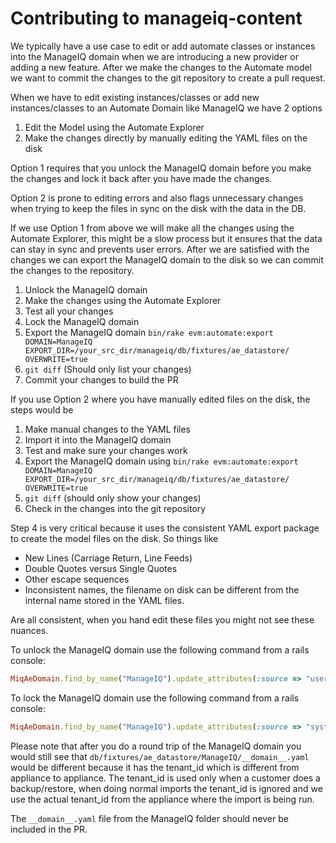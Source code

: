 # Contributing to manageiq-content

We typically have a use case to edit or add automate classes or instances into the ManageIQ domain when we are introducing a new provider or adding a new feature. After we make the changes to the Automate model we want to commit the changes to the git repository to create a pull request.

When we have to edit existing instances/classes or add new instances/classes to an Automate Domain like ManageIQ we have 2 options

1. Edit the Model using the Automate Explorer
2. Make the changes directly by manually editing the YAML files on the disk

Option 1 requires that you unlock the ManageIQ domain before you make the changes and lock it back after you have made the changes.

Option 2 is prone to editing errors and also flags unnecessary changes when trying to keep the files in sync on the disk with the data in the DB.

If we use Option 1 from above we will make all the changes using the Automate Explorer, this might be a slow process but it ensures that the data can stay in sync and prevents user errors. After we are satisfied with the changes we can export the ManageIQ domain to the disk so we can commit the changes to the repository.

1. Unlock the ManageIQ domain
2. Make the changes using the Automate Explorer
3. Test all your changes
4. Lock the ManageIQ domain
5. Export the ManageIQ domain
   `bin/rake evm:automate:export DOMAIN=ManageIQ EXPORT_DIR=/your_src_dir/manageiq/db/fixtures/ae_datastore/ OVERWRITE=true`
6. `git diff` (Should only list your changes)
7. Commit your changes to build the PR

If you use Option 2 where you have manually edited files on the disk, the steps would be

1. Make manual changes to the YAML files
2. Import it into the ManageIQ domain
3. Test and make sure your changes work
4. Export the ManageIQ domain using
   `bin/rake evm:automate:export DOMAIN=ManageIQ EXPORT_DIR=/your_src_dir/manageiq/db/fixtures/ae_datastore/ OVERWRITE=true`
5. `git diff` (should only show your changes)
6. Check in the changes into the git repository

Step 4 is very critical because it uses the consistent YAML export package to create the model files on the disk. So things like

* New Lines (Carriage Return, Line Feeds)
* Double Quotes versus Single Quotes
* Other escape sequences
* Inconsistent names, the filename on disk can be different from the internal name stored in the YAML files.

Are all consistent, when you hand edit these files you might not see these nuances. 

To unlock the ManageIQ domain use the following command from a rails console:

```ruby
MiqAeDomain.find_by_name("ManageIQ").update_attributes(:source => "user")
```

To lock the ManageIQ domain use the following command from a rails console:

```ruby
MiqAeDomain.find_by_name("ManageIQ").update_attributes(:source => "system")
```

Please note that after you do a round trip of the ManageIQ domain you would still see that `db/fixtures/ae_datastore/ManageIQ/__domain__.yaml` would be different because it has the tenant_id which is different from appliance to appliance. The tenant_id is used only when a customer does a backup/restore, when doing normal imports the tenant_id is ignored and we use the actual tenant_id from the appliance where the import is being run.

The `__domain__.yaml` file from the ManageIQ folder should never be included in the PR.
